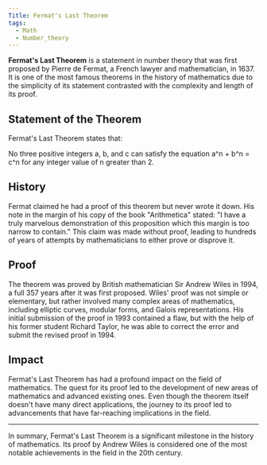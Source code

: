 ```yaml
---
Title: Fermat's Last Theorem
tags:
  - Math
  - Number_theory
---
```


**Fermat's Last Theorem** is a statement in number theory that was first proposed by Pierre de Fermat, a French lawyer and mathematician, in 1637. It is one of the most famous theorems in the history of mathematics due to the simplicity of its statement contrasted with the complexity and length of its proof.

## Statement of the Theorem

Fermat's Last Theorem states that:

No three positive integers a, b, and c can satisfy the equation a^n + b^n = c^n for any integer value of n greater than 2.

## History

Fermat claimed he had a proof of this theorem but never wrote it down. His note in the margin of his copy of the book "Arithmetica" stated: "I have a truly marvelous demonstration of this proposition which this margin is too narrow to contain." This claim was made without proof, leading to hundreds of years of attempts by mathematicians to either prove or disprove it.

## Proof

The theorem was proved by British mathematician Sir Andrew Wiles in 1994, a full 357 years after it was first proposed. Wiles' proof was not simple or elementary, but rather involved many complex areas of mathematics, including elliptic curves, modular forms, and Galois representations. His initial submission of the proof in 1993 contained a flaw, but with the help of his former student Richard Taylor, he was able to correct the error and submit the revised proof in 1994.

## Impact

Fermat's Last Theorem has had a profound impact on the field of mathematics. The quest for its proof led to the development of new areas of mathematics and advanced existing ones. Even though the theorem itself doesn't have many direct applications, the journey to its proof led to advancements that have far-reaching implications in the field.

---

In summary, Fermat's Last Theorem is a significant milestone in the history of mathematics. Its proof by Andrew Wiles is considered one of the most notable achievements in the field in the 20th century.